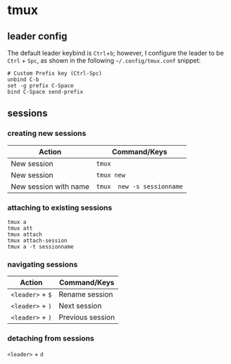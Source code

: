 # tmux
## leader config
The default leader keybind is `Ctrl`+`b`; however, I configure the leader to be `Ctrl` + `Spc`, as
shown in the following `~/.config/tmux.conf` snippet:
```
# Custom Prefix key (Ctrl-Spc)
unbind C-b
set -g prefix C-Space
bind C-Space send-prefix
```

## sessions
### creating new sessions
| Action | Command/Keys |
| -- | -- |
| New session | `tmux` |
| New session | `tmux new` |
| New session with name | `tmux  new -s sessionname` |

### attaching to existing sessions
```
tmux a
tmux att
tmux attach
tmux attach-session
tmux a -t sessionname
```

### navigating sessions
| Action | Command/Keys |
| -- | -- |
| `<leader>` + `$` | Rename session |
| `<leader>` + `)` | Next session |
| `<leader>` + `)` | Previous session |


### detaching from sessions
`<leader>` + `d`

###

